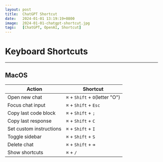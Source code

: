 ```yaml
---
layout: post
title:  ChatGPT Shortcut
date:   2024-01-01 13:19:19+0800
image:  2024-01-01-chatgpt-shortcut.jpg
tags:   [ChatGPT, OpenAI, Shortcut]
---
```

# Keyboard Shortcuts

---
## MacOS

| Action               | Shortcut         |
|----------------------|------------------|
| Open new chat        | `⌘` + `Shift` + `O`(letter "O")  |
| Focus chat input     | `⌘` + `Shift` + `Esc`|
| Copy last code block | `⌘` + `Shift` + `;`  |
| Copy last response   | `⌘` + `Shift` + `C`  |
| Set custom instructions | `⌘` + `Shift` + `I` |
| Toggle sidebar       | `⌘` + `Shift` + `S`  |
| Delete chat          | `⌘` + `Shift` + `⌫`  |
| Show shortcuts       | `⌘` + `/`          |

